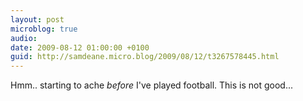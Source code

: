 ```yaml
---
layout: post
microblog: true
audio: 
date: 2009-08-12 01:00:00 +0100
guid: http://samdeane.micro.blog/2009/08/12/t3267578445.html
---
```

Hmm.. starting to ache *before* I've played football. This is not good...
